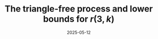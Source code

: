 ---
topic: Combinatorics
title: The triangle-free process and lower bounds for $r(3, k)$
date: 2025-05-12
pub:
coauthors: 
arxiv:
slides:
poster:
blog:
video:
series: expository
pdf: 18-619-project.pdf
notes: Final project for 18.619 (Discrete Probability and Stochastic Processes).
---